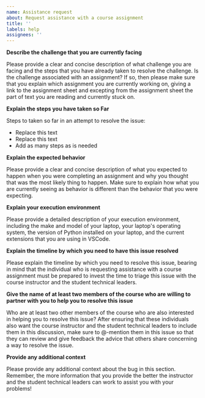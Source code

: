 ```yaml
---
name: Assistance request
about: Request assistance with a course assignment
title: ''
labels: help
assignees: ''
---
```


<!-- IMPORTANT: Please provide all of the requested information or the student
technical leaders and the course instructor will not be able to most effectively
help you to resolve this issue. -->

**Describe the challenge that you are currently facing**

<!-- Please replace all of the text below this bold header. -->

Please provide a clear and concise description of what challenge you are facing
and the steps that you have already taken to resolve the challenge. Is the
challenge associated with an assignment? If so, then please make sure that you
explain which assignment you are currently working on, giving a link to the
assignment sheet and excepting from the assignment sheet the part of text you
are reading and currently stuck on.

**Explain the steps you have taken so Far**

Steps to taken so far in an attempt to resolve the issue:

- Replace this text
- Replace this text
- Add as many steps as is needed

**Explain the expected behavior**

<!-- Please replace all of the text below this bold header. -->

Please provide a clear and concise description of what you expected to happen
when you were completing an assignment and why you thought that was the most
likely thing to happen. Make sure to explain how what you are currently seeing
as behavior is different than the behavior that you were expecting.

**Explain your execution environment**

<!-- Please replace all of the text below this bold header. -->

Please provide a detailed description of your execution environment, including
the make and model of your laptop, your laptop's operating system, the version
of Python installed on your laptop, and the current extensions that you are
using in VSCode.

**Explain the timeline by which you need to have this issue resolved**

<!-- Please replace all of the text below this bold header. -->

Please explain the timeline by which you need to resolve this issue, bearing in
mind that the individual who is requesting assistance with a course assignment
must be prepared to invest the time to triage this issue with the course
instructor and the student technical leaders.

**Give the name of at least two members of the course who are willing to
partner with you to help you to resolve this issue**

<!-- Please replace all of the text below this bold header. -->

Who are at least two other members of the course who are also interested in
helping you to resolve this issue? After ensuring that these individuals also
want the course instructor and the student technical leaders to include them in
this discussion, make sure to @-mention them in this issue so that they can
review and give feedback the advice that others share concerning a way to
resolve the issue.

**Provide any additional context**

<!-- Please replace all of the text below this bold header. -->

Please provide any additional context about the bug in this section. Remember,
the more information that you provide the better the instructor and the student
technical leaders can work to assist you with your problems!

<!--  Encouragement: Remember, the student technical leaders and the course
instructor are committed to your success. With that said, "success" involves you
being intellectually challenged and facing and overcoming the struggles
associated with learning more about discrete structures and Python programming.
Please remember to continue to persevere and work hard even in the face of
challenges, knowing that the student technical leaders and the course instructor
will support you throughout this adventure in discrete structures and Python
programming. -->
